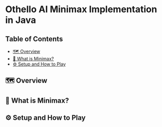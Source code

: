 # Othello AI Minimax Implementation in Java
## Table of Contents

  * [🗺️ Overview](#%EF%B8%8F-overview)
   * [🤖 What is Minimax?](#%EF%B8%8F-design-and-test-verification)
  * [⚙️ Setup and How to Play](#%EF%B8%8F-specification-and-how-it-works)
  

## 🗺️ Overview

## 🤖 What is Minimax?

## ⚙️ Setup and How to Play


